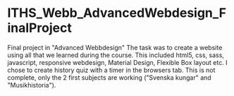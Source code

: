 # ITHS_Webb_AdvancedWebdesign_FinalProject
Final project in "Advanced Webbdesign"
The task was to create a website using all that we learned during the course. This included html5, css, sass, javascript, responsive webdesign, Material Design, Flexible Box layout etc. I chose to create history quiz with a timer in the browsers tab. This is not complete, only the 2 first subjects are working ("Svenska kungar" and "Musikhistoria").
